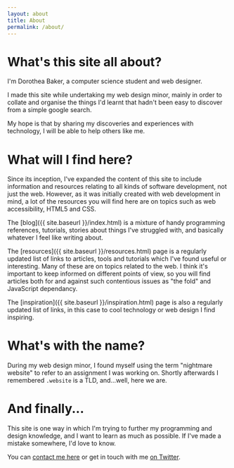 ```yaml
---
layout: about
title: About
permalink: /about/
---
```


What's this site all about?
===========================
I'm Dorothea Baker, a computer science student and web designer.

I made this site while undertaking my web design minor, mainly in order to collate and organise the things I'd learnt that hadn't been easy to discover from a simple google search.

My hope is that by sharing my discoveries and experiences with technology, I will be able to help others like me.

What will I find here?
======================
Since its inception, I've expanded the content of this site to include information and resources relating to all kinds of software development, not just the web. However, as it was initially created with web development in mind, a lot of the resources you will find here are on topics such as web accessibility, HTML5 and CSS.

The [blog]({{ site.baseurl }}/index.html) is a mixture of handy programming references, tutorials, stories about things I've struggled with, and basically whatever I feel like writing about.

The [resources]({{ site.baseurl }}/resources.html) page is a regularly updated list of links to articles, tools and tutorials which I've found useful or interesting. Many of these are on topics related to the web. I think it's important to keep informed on different points of view, so you will find articles both for and against such contentious issues as "the fold" and JavaScript dependancy.

The [inspiration]({{ site.baseurl }}/inspiration.html) page is also a regularly updated list of links, in this case to cool technology or web design I find inspiring.

What's with the name?
=====================
During my web design minor, I found myself using the term "nightmare website" to refer to an assignment I was working on. Shortly afterwards I remembered  `.website` is a TLD, and...well, here we are.

And finally...
==============
This site is one way in which I'm trying to further my programming and design knowledge, and I want to learn as much as possible. If I've made a mistake somewhere, I'd love to know.

You can <a target="_blank" href="http://memoriata.com/contact/">contact me here</a> or get in touch with me [on Twitter](https://twitter.com/dbaker_h).
